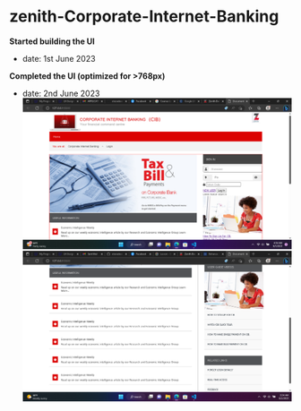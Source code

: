# zenith-Corporate-Internet-Banking

**Started building the UI**
- date: 1st June 2023

**Completed the UI (optimized for >768px)**
- date: 2nd June 2023
![](./img/Laptop%20view%20top.png)
![](./img/Laptop%20View%20bottom.png)